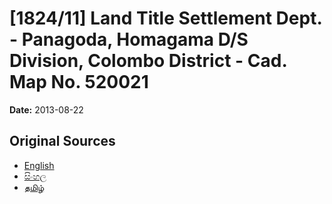 # [1824/11] Land Title Settlement Dept. - Panagoda, Homagama D/S Division, Colombo District - Cad. Map No. 520021

**Date:** 2013-08-22

## Original Sources

- [English](https://documents.gov.lk/view/extra-gazettes/2013/8/1824-11_E.pdf)
- [සිංහල](https://documents.gov.lk/view/extra-gazettes/2013/8/1824-11_S.pdf)
- [தமிழ்](https://documents.gov.lk/view/extra-gazettes/2013/8/1824-11_T.pdf)
